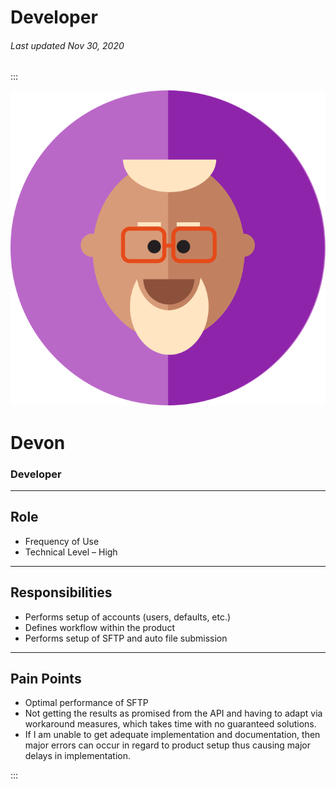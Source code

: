 # Developer

###### Last updated Nov 30, 2020

:::

<div class="persona-header">

![Avatar Image](./assets/avatars/avatar18.svg)

<div>

# Devon

### Developer

</div>

</div>

<article>

---

## Role

-   Frequency of Use
-   Technical Level – High




---

## Responsibilities

-   Performs setup of accounts (users, defaults, etc.)
-   Defines workflow within the product
-   Performs setup of SFTP and auto file submission




---

## Pain Points

-   Optimal performance of SFTP
-   Not getting the results as promised from the API and having to adapt via workaround measures, which takes time with no guaranteed solutions.
-   If I am unable to get adequate implementation and documentation, then major errors can occur in regard to product setup thus causing major delays in implementation.






</article>

:::